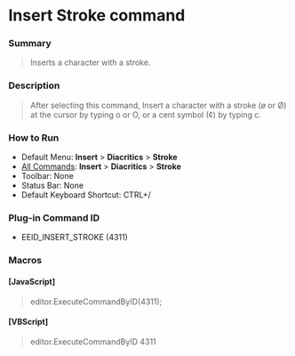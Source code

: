 # Insert Stroke command

### Summary

> Inserts a character with a stroke.

### Description

> After selecting this command, Insert a character with a stroke (ø or Ø) at the cursor by typing o or
> O, or a cent symbol (¢) by typing c.

### How to Run

- Default Menu: **Insert** \> **Diacritics** \> **Stroke**
- [All Commands](../tools/all_commands): **Insert** \> **Diacritics** \> **Stroke**
- Toolbar: None
- Status Bar: None
- Default Keyboard Shortcut: CTRL+/

### Plug-in Command ID

- EEID\_INSERT\_STROKE (4311)

### Macros

#### \[JavaScript\]

> editor.ExecuteCommandByID(4311);

#### \[VBScript\]

> editor.ExecuteCommandByID 4311
